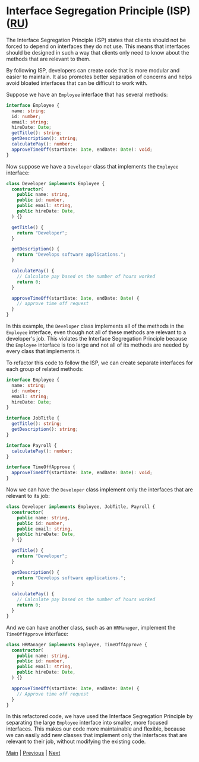 # Interface Segregation Principle (ISP) ([RU](./README_RU.md))

The Interface Segregation Principle (ISP) states that clients should not be forced to depend on interfaces they do not use. This means that interfaces should be designed in such a way that clients only need to know about the methods that are relevant to them.

By following ISP, developers can create code that is more modular and easier to maintain. It also promotes better separation of concerns and helps avoid bloated interfaces that can be difficult to work with.

Suppose we have an `Employee` interface that has several methods:

```typescript
interface Employee {
  name: string;
  id: number;
  email: string;
  hireDate: Date;
  getTitle(): string;
  getDescription(): string;
  calculatePay(): number;
  approveTimeOff(startDate: Date, endDate: Date): void;
}
```

Now suppose we have a `Developer` class that implements the `Employee` interface:

```typescript
class Developer implements Employee {
  constructor(
    public name: string,
    public id: number,
    public email: string,
    public hireDate: Date,
  ) {}

  getTitle() {
    return "Developer";
  }

  getDescription() {
    return "Develops software applications.";
  }

  calculatePay() {
    // Calculate pay based on the number of hours worked
    return 0;
  }

  approveTimeOff(startDate: Date, endDate: Date) {
    // approve time off request
  }
}
```

In this example, the `Developer` class implements all of the methods in the `Employee` interface, even though not all of these methods are relevant to a developer's job. This violates the Interface Segregation Principle because the `Employee` interface is too large and not all of its methods are needed by every class that implements it.

To refactor this code to follow the ISP, we can create separate interfaces for each group of related methods:

```typescript
interface Employee {
  name: string;
  id: number;
  email: string;
  hireDate: Date;
}

interface JobTitle {
  getTitle(): string;
  getDescription(): string;
}

interface Payroll {
  calculatePay(): number;
}

interface TimeOffApprove {
  approveTimeOff(startDate: Date, endDate: Date): void;
}
```

Now we can have the `Developer` class implement only the interfaces that are relevant to its job:

```typescript
class Developer implements Employee, JobTitle, Payroll {
  constructor(
    public name: string,
    public id: number,
    public email: string,
    public hireDate: Date,
  ) {}

  getTitle() {
    return "Developer";
  }

  getDescription() {
    return "Develops software applications.";
  }

  calculatePay() {
    // Calculate pay based on the number of hours worked
    return 0;
  }
}
```

And we can have another class, such as an `HRManager`, implement the `TimeOffApprove` interface:

```typescript
class HRManager implements Employee, TimeOffApprove {
  constructor(
    public name: string,
    public id: number,
    public email: string,
    public hireDate: Date,
  ) {}

  approveTimeOff(startDate: Date, endDate: Date) {
    // Approve time off request
  }
}
```

In this refactored code, we have used the Interface Segregation Principle by separating the large `Employee` interface into smaller, more focused interfaces. This makes our code more maintainable and flexible, because we can easily add new classes that implement only the interfaces that are relevant to their job, without modifying the existing code.

[Main](../README.md) | [Previous](../L/README.md) | [Next](../D/README.md)
